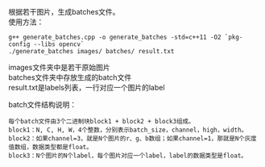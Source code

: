 根据若干图片，生成batches文件。   
使用方法：   
```shell
g++ generate_batches.cpp -o generate_batches -std=c++11 -O2 `pkg-config --libs opencv`
./generate_batches images/ batches/ result.txt
```
images文件夹中是若干原始图片   
batches文件夹中存放生成的batch文件   
result.txt是labels列表，一行对应一个图片的label

batch文件结构说明：   
```text
每个batch文件由3个二进制块block1 + block2 + block3组成。
block1：N, C, H, W，4个整数，分别表示batch_size，channel，high，width。
block2：如果channel=3，就是N个图片的r、g、b数组；如果channel=1，那就是N个灰度值数组，数据类型都是float。
block3：N个图片的N个label，每个图片对应一个label，label的数据类型是float。
```

